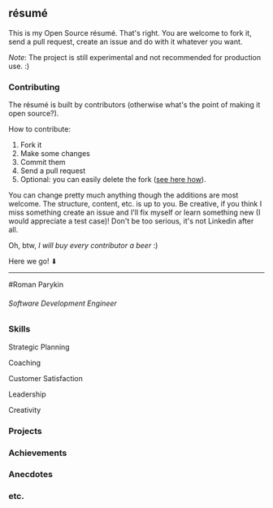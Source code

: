 ## résumé

This is my Open Source résumé. That's right. You are welcome to fork it, send a pull request, create an issue and do with it whatever you want.

_Note_: The project is still experimental and not recommended for production use. :)

### Contributing
The résumé is built by contributors (otherwise what's the point of making it open source?).

How to contribute:

1. Fork it
2. Make some changes
3. Commit them
4. Send a pull request
5. Optional: you can easily delete the fork ([see here how](https://help.github.com/articles/deleting-a-repository/)).

You can change pretty much anything though the additions are most welcome. The structure, content, etc. is up to you. Be creative, if you think I miss something create an issue and I'll fix myself or learn something new (I would appreciate a test case)! Don't be too serious, it's not Linkedin after all.

Oh, btw, *I will buy every contributor a beer* :)

Here we go! ⬇

---

#Roman Parykin
###### Software Development Engineer

### Skills

Strategic Planning

Coaching

Customer Satisfaction

Leadership

Creativity

### Projects

### Achievements

### Anecdotes

### etc.